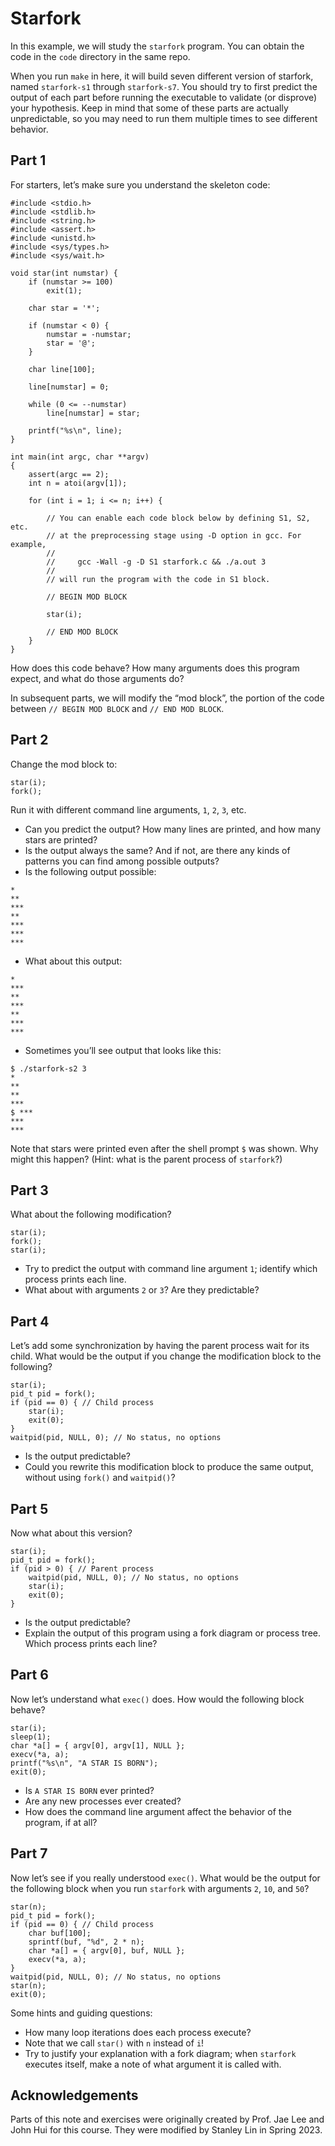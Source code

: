 # **Starfork**

In this example, we will study the `starfork` program. You can obtain the code in the `code` directory in the same repo.

When you run `make` in here, it will build seven different version of starfork, named `starfork-s1` through `starfork-s7`. You should try to first predict the output of each part before running the executable to validate (or disprove) your hypothesis. Keep in mind that some of these parts are actually unpredictable, so you may need to run them multiple times to see different behavior.

## Part 1

For starters, let’s make sure you understand the skeleton code:

```
#include <stdio.h>
#include <stdlib.h>
#include <string.h>
#include <assert.h>
#include <unistd.h>
#include <sys/types.h>
#include <sys/wait.h>

void star(int numstar) {
    if (numstar >= 100)
        exit(1);

    char star = '*';

    if (numstar < 0) {
        numstar = -numstar;
        star = '@';
    }

    char line[100];

    line[numstar] = 0;

    while (0 <= --numstar)
        line[numstar] = star;

    printf("%s\n", line);
}

int main(int argc, char **argv) 
{
    assert(argc == 2);
    int n = atoi(argv[1]);

    for (int i = 1; i <= n; i++) {

        // You can enable each code block below by defining S1, S2, etc.
        // at the preprocessing stage using -D option in gcc. For example,
        //
        //     gcc -Wall -g -D S1 starfork.c && ./a.out 3 
        //
        // will run the program with the code in S1 block. 

        // BEGIN MOD BLOCK

        star(i);

        // END MOD BLOCK
    }
}
```
How does this code behave? How many arguments does this program expect, and what do those arguments do?

In subsequent parts, we will modify the “mod block”, the portion of the code between `// BEGIN MOD BLOCK` and `// END MOD BLOCK`.

## Part 2

Change the mod block to:
```
star(i);
fork();
```
Run it with different command line arguments, `1`, `2`, `3`, etc.

- Can you predict the output? How many lines are printed, and how many stars are printed?
- Is the output always the same? And if not, are there any kinds of patterns you can find among possible outputs?
- Is the following output possible:
```
*
**
***
**
***
***
***
```
- What about this output:
```
*
***
**
***
**
***
***
```
- Sometimes you’ll see output that looks like this:
```
$ ./starfork-s2 3
*
**
**
***
$ ***
***
***
```
Note that stars were printed even after the shell prompt `$` was shown. Why might this happen? (Hint: what is the parent process of `starfork`?)

## Part 3

What about the following modification?
```
star(i);
fork();
star(i);
```
- Try to predict the output with command line argument `1`; identify which process prints each line.
- What about with arguments `2` or `3`? Are they predictable?

## Part 4
Let’s add some synchronization by having the parent process wait for its child. What would be the output if you change the modification block to the following?
```
star(i);
pid_t pid = fork();
if (pid == 0) { // Child process
    star(i);
    exit(0);
}
waitpid(pid, NULL, 0); // No status, no options
```
- Is the output predictable?
- Could you rewrite this modification block to produce the same output, without using `fork()` and `waitpid()`?

## Part 5

Now what about this version?
```
star(i);
pid_t pid = fork();
if (pid > 0) { // Parent process
    waitpid(pid, NULL, 0); // No status, no options
    star(i);
    exit(0);
}
```
- Is the output predictable?
- Explain the output of this program using a fork diagram or process tree. Which process prints each line?

## Part 6

Now let’s understand what `exec()` does. How would the following block behave?
```
star(i);
sleep(1);
char *a[] = { argv[0], argv[1], NULL };
execv(*a, a);
printf("%s\n", "A STAR IS BORN");
exit(0);
```
- Is `A STAR IS BORN` ever printed?
- Are any new processes ever created?
- How does the command line argument affect the behavior of the program, if at all?

## Part 7

Now let’s see if you really understood `exec()`. What would be the output for the following block when you run `starfork` with arguments `2`, `10`, and `50`?
```
star(n);
pid_t pid = fork();
if (pid == 0) { // Child process
    char buf[100];
    sprintf(buf, "%d", 2 * n);
    char *a[] = { argv[0], buf, NULL };
    execv(*a, a);
}
waitpid(pid, NULL, 0); // No status, no options
star(n);
exit(0);
```
Some hints and guiding questions:

- How many loop iterations does each process execute?
- Note that we call `star()` with `n` instead of `i`!
- Try to justify your explanation with a fork diagram; when `starfork` executes itself, make a note of what argument it is called with.

## Acknowledgements

Parts of this note and exercises were originally created by Prof. Jae Lee and John Hui for this course. They were modified by Stanley Lin in Spring 2023.
